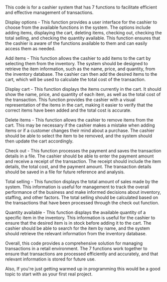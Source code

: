 This code is for a cashier system that has 7 functions to facilitate efficient and effective management of transactions.

Display options - This function provides a user interface for the cashier to choose from the available functions in the system. The options include adding items, displaying the cart, deleting items, checking out, checking the total selling, and checking the quantity available. This function ensures that the cashier is aware of the functions available to them and can easily access them as needed.

Add items - This function allows the cashier to add items to the cart by selecting them from the inventory. The system should be designed to retrieve the item information, such as the name, price, and quantity, from the inventory database. The cashier can then add the desired items to the cart, which will be used to calculate the total cost of the transaction.

Display cart - This function displays the items currently in the cart. It should show the name, price, and quantity of each item, as well as the total cost of the transaction. This function provides the cashier with a visual representation of the items in the cart, making it easier to verify that the correct items have been added and the total cost is accurate.

Delete items - This function allows the cashier to remove items from the cart. This may be necessary if the cashier makes a mistake when adding items or if a customer changes their mind about a purchase. The cashier should be able to select the item to be removed, and the system should then update the cart accordingly.

Check out - This function processes the payment and saves the transaction details in a file. The cashier should be able to enter the payment amount and receive a receipt of the transaction. The receipt should include the item details, the total cost, and the payment amount. The transaction details should be saved in a file for future reference and analysis.

Total selling - This function displays the total amount of sales made by the system. This information is useful for management to track the overall performance of the business and make informed decisions about inventory, staffing, and other factors. The total selling should be calculated based on the transactions that have been processed through the check out function.

Quantity available - This function displays the available quantity of a specific item in the inventory. This information is useful for the cashier to ensure that the desired item is in stock before adding it to the cart. The cashier should be able to search for the item by name, and the system should retrieve the relevant information from the inventory database.

Overall, this code provides a comprehensive solution for managing transactions in a retail environment. The 7 functions work together to ensure that transactions are processed efficiently and accurately, and that relevant information is stored for future use.

Also, If you're just getting warmed up in programming this would be a good topic to start with as your first real project.

